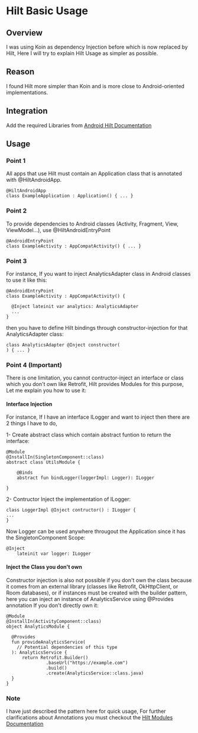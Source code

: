# Hilt Basic Usage

## Overview
I was using Koin as dependency Injection before which is now replaced by Hilt, Here I will try to explain Hilt Usage as simpler as possible.

## Reason
I found Hilt more simpler than Koin and is more close to Android-oriented implementations.

## Integration
Add the required Libraries from [Android Hilt Documentation](https://developer.android.com/training/dependency-injection/hilt-android#kts)

## Usage
### Point 1
All apps that use Hilt must contain an Application class that is annotated with @HiltAndroidApp.
```
@HiltAndroidApp
class ExampleApplication : Application() { ... }
```
### Point 2
To provide dependencies to Android classes (Activity, Fragment, View, ViewModel...), use @HiltAndroidEntryPoint
```
@AndroidEntryPoint
class ExampleActivity : AppCompatActivity() { ... }
```
### Point 3
For instance, If you want to inject AnalyticsAdapter class in Android classes to use it like this:
```
@AndroidEntryPoint
class ExampleActivity : AppCompatActivity() {

  @Inject lateinit var analytics: AnalyticsAdapter
  ...
}
```
then you have to define Hilt bindings through constructor-injection for that AnalyticsAdapter class:
```
class AnalyticsAdapter @Inject constructor(
) { ... }
```
### Point 4 (Important)
There is one limitation, you cannot contructor-inject an interface or class which you don't own like Retrofit, Hilt provides Modules for this purpose, Let me explain you how to use it:
#### Interface Injection
For instance, If I have an interface ILogger and want to inject then there are 2 things I have to do,
 
1- Create abstract class which contain abstract funtion to return the interface:
```
@Module
@InstallIn(SingletonComponent::class)
abstract class UtilsModule {

    @Binds
    abstract fun bindLogger(loggerImpl: Logger): ILogger

}
```
2- Contructor Inject the implementation of ILogger:
```
class LoggerImpl @Inject contructor() : ILogger {
...
}
```
Now Logger can be used anywhere througout the Application since it has the SingletonComponent Scope:
```
@Inject
    lateinit var logger: ILogger
```
#### Inject the Class you don't own
Constructor injection is also not possible if you don't own the class because it comes from an external library (classes like Retrofit, OkHttpClient, or Room databases), or if instances must be created with the builder pattern, here you can inject an instance of AnalyticsService using @Provides annotation If you don't directly own it:
```
@Module
@InstallIn(ActivityComponent::class)
object AnalyticsModule {

  @Provides
  fun provideAnalyticsService(
    // Potential dependencies of this type
  ): AnalyticsService {
      return Retrofit.Builder()
               .baseUrl("https://example.com")
               .build()
               .create(AnalyticsService::class.java)
  }
}
```


### Note
I have just described the pattern here for quick usage, For further clarifications about Annotations you must checkout the [Hilt Modules Documentation](https://developer.android.com/training/dependency-injection/hilt-android#hilt-modules)
